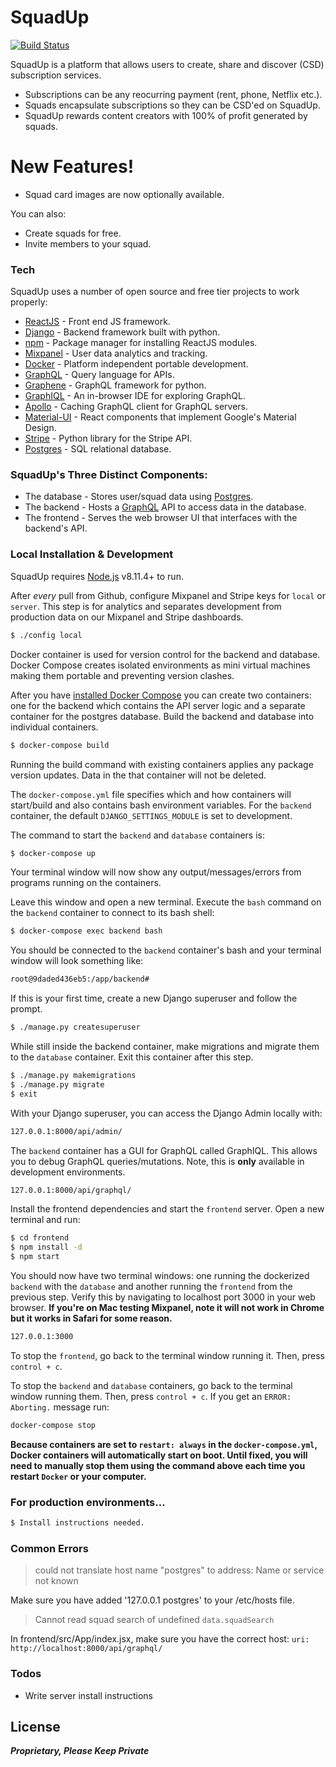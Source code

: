 # SquadUp

[![Build Status](https://travis-ci.org/joemccann/dillinger.svg?branch=master)](https://github.com/veyorokon/SquadUp)

SquadUp is a platform that allows users to create, share and discover (CSD) subscription services.

  - Subscriptions can be any reocurring payment (rent, phone, Netflix etc.).
  - Squads encapsulate subscriptions so they can be CSD'ed on SquadUp.
  - SquadUp rewards content creators with 100% of profit generated by squads.

# New Features!

  - Squad card images are now optionally available.

You can also:
  - Create squads for free.
  - Invite members to your squad.

### Tech

SquadUp uses a number of open source and free tier projects to work properly:

* [ReactJS] - Front end JS framework.
* [Django] - Backend framework built with python.
* [npm] - Package manager for installing ReactJS modules.
* [Mixpanel] - User data analytics and tracking.
* [Docker] - Platform independent portable development.
* [GraphQL] - Query language for APIs.
* [Graphene] - GraphQL framework for python.
* [GraphIQL] - An in-browser IDE for exploring GraphQL.
* [Apollo] - Caching GraphQL client for GraphQL servers.
* [Material-UI] - React components that implement Google's Material Design.
* [Stripe] - Python library for the Stripe API.
* [Postgres] - SQL relational database. 

### SquadUp's Three Distinct Components:
  - The database - Stores user/squad data using [Postgres](https://www.postgresql.org/).
  - The backend - Hosts a [GraphQL](https://graphql.org/) API to access data in the database.
  - The frontend - Serves the web browser UI that interfaces with the backend's API.

### Local Installation & Development

SquadUp requires [Node.js](https://nodejs.org/) v8.11.4+ to run.

After *every* pull from Github, configure Mixpanel and Stripe keys for `local` or `server`. This step is for analytics and separates development from production data on our Mixpanel and Stripe dashboards.
```sh
$ ./config local
```

Docker container is used for version control for the backend and database. Docker Compose creates isolated environments as mini virtual machines making them portable and preventing version clashes. 

After you have [installed Docker Compose](https://docs.docker.com/compose/install/) you can create two containers: one for the backend which contains the API server logic and a separate container for the postgres database. Build the backend and database into individual containers.

```sh
$ docker-compose build
```

Running the build command with existing containers applies any package version updates. Data in the that container will not be deleted.

The `docker-compose.yml` file specifies which and how containers will start/build and also contains bash environment variables. For the `backend` container, the default `DJANGO_SETTINGS_MODULE` is set to development. 

The command to start the `backend` and `database` containers is:

```sh
$ docker-compose up
```

Your terminal window will now show any output/messages/errors from programs running on the containers. 

Leave this window and open a new terminal. Execute the `bash` command on the `backend` container to connect to its bash shell: 
```sh
$ docker-compose exec backend bash
```

You should be connected to the `backend` container's bash and your terminal window will look something like:
```sh
root@9daded436eb5:/app/backend#
```

If this is your first time, create a new Django superuser and follow the prompt.
```sh
$ ./manage.py createsuperuser
```

While still inside the backend container, make migrations and migrate them to the `database` container. Exit this container after this step.

```sh
$ ./manage.py makemigrations
$ ./manage.py migrate
$ exit
```

With your Django superuser, you can access the Django Admin locally with:

```sh
127.0.0.1:8000/api/admin/
```

The `backend` container has a GUI for GraphQL called GraphIQL. This allows you to debug GraphQL queries/mutations. Note, this is **only** available in development environments.

```sh
127.0.0.1:8000/api/graphql/
```

Install the frontend dependencies and start the `frontend` server. Open a new terminal and run:

```sh
$ cd frontend
$ npm install -d
$ npm start
```

You should now have two terminal windows: one running the dockerized `backend` with the `database` and another running the `frontend` from the previous step. Verify this by navigating to localhost port 3000 in your web browser. **If you're on Mac testing Mixpanel, note it will not work in Chrome but it works in Safari for some reason.**

```sh
127.0.0.1:3000
```

To stop the `frontend`, go back to the terminal window running it. Then, press `control + c`.

To stop the `backend` and `database` containers, go back to the terminal window running them. Then, press `control + c`. If you get an `ERROR: Aborting.` message run:
```sh
docker-compose stop
```

**Because containers are set to `restart: always` in the `docker-compose.yml`, Docker containers will automatically start on boot. Until fixed, you will need to manually stop them using the command above each time you restart `Docker` or your computer.**


### For production environments...

```sh
$ Install instructions needed.
```

### Common Errors
> could not translate host name "postgres" to address: Name or service not known

Make sure you have added '127.0.0.1 postgres' to your /etc/hosts file.

> Cannot read squad search of undefined `data.squadSearch`

In frontend/src/App/index.jsx, make sure you have the correct host: `uri: http://localhost:8000/api/graphql/`


### Todos

 - Write server install instructions

License
----

***Proprietary, Please Keep Private***


   [ReactJS]: <https://github.com/facebook/react>
   [Django]: <https://github.com/django/django>
   [npm]: <https://github.com/npm/cli>
   [Mixpanel]: <https://github.com/mixpanel/mixpanel-js>
   [Docker]: <https://github.com/docker>
   [Graphene]: <https://github.com/graphql-python/graphene>
   [Apollo]: <https://github.com/apollographql/apollo-client>
   [Material-UI]: <https://github.com/mui-org/material-ui>
   [Stripe]: <https://github.com/stripe/stripe-python>
   [GraphQL]: <https://graphql.org/>
   [GraphIQL]: <https://github.com/graphql/graphiql>
   [Postgres]: <https://www.postgresql.org/>
   
